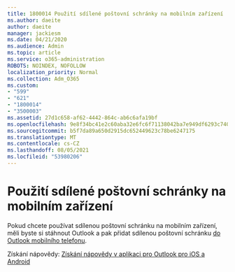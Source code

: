 ```yaml
---
title: 1800014 Použití sdílené poštovní schránky na mobilním zařízení
ms.author: daeite
author: daeite
manager: jackiesm
ms.date: 04/21/2020
ms.audience: Admin
ms.topic: article
ms.service: o365-administration
ROBOTS: NOINDEX, NOFOLLOW
localization_priority: Normal
ms.collection: Adm_O365
ms.custom:
- "599"
- "621"
- "1800014"
- "3500003"
ms.assetid: 27d1c658-af62-4442-864c-ab6c6afa19bf
ms.openlocfilehash: 9e8f34bc41e2c60aba32e6fc6f71138042ba7e949df6293c7407452d5e33a680
ms.sourcegitcommit: b5f7da89a650d2915dc652449623c78be6247175
ms.translationtype: MT
ms.contentlocale: cs-CZ
ms.lasthandoff: 08/05/2021
ms.locfileid: "53980206"
---
```

# <a name="using-a-shared-mailbox-on-a-mobile-device"></a>Použití sdílené poštovní schránky na mobilním zařízení

Pokud chcete používat sdílenou poštovní schránku [](https://products.office.com/outlook-mobile-for-android-and-ios) na mobilním zařízení, měli byste si stáhnout Outlook a pak přidat sdílenou poštovní schránku [do Outlook mobilního telefonu](https://support.office.com/article/Add-a-shared-mailbox-to-Outlook-mobile-f866242c-81b2-472e-8776-6c49c5473c9f).
  
Získání nápovědy: [Získání nápovědy v aplikaci pro Outlook pro iOS a Android](https://support.office.com/article/Get-in-app-help-for-Outlook-for-iOS-and-Android-218a22d1-9fa5-4889-b689-de1c63493243)
  